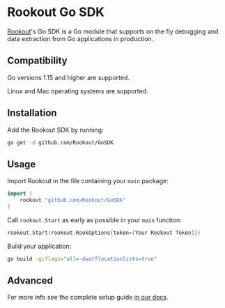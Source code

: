 # Rookout Go SDK
[Rookout](https://rookout.com)'s Go SDK is a Go module that supports on the fly debugging and data extraction from Go applications in production. 

## Compatibility
Go versions 1.15 and higher are supported. 

Linux and Mac operating systems are supported. 

## Installation

Add the Rookout SDK by running: 
```bash
go get -d github.com/Rookout/GoSDK
```

## Usage

Import Rookout in the file containing your `main` package:
```go
import (
    rookout "github.com/Rookout/GoSDK"
)
```

Call `rookout.Start` as early as possible in your `main` function: 
```go
rookout.Start(rookout.RookOptions{token=[Your Rookout Token]})
```

Build your application:
```bash
go build -gcflags="all=-dwarflocationlists=true"
```

## Advanced 

For more info see the complete setup guide [in our docs](https://docs.rookout.com/docs/go-setup/).